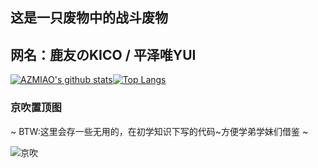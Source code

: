 ## 这是一只废物中的战斗废物
## 网名：鹿友のKICO / 平泽唯YUI
[![AZMIAO's github stats](https://github-readme-stats.vercel.app/api?username=azmiao)](https://github.com/azmiao/github-readme-stats?theme=radical)[![Top Langs](https://github-readme-stats.vercel.app/api/top-langs/?username=azmiao)](https://github.com/azmiao/github-readme-stats)

### 京吹置顶图
~ BTW:这里会存一些无用的，在初学知识下写的代码~方便学弟学妹们借鉴 ~

![京吹](https://cdn.jsdelivr.net/gh/azmiao/picture-bed/img/1624068645766.png)
